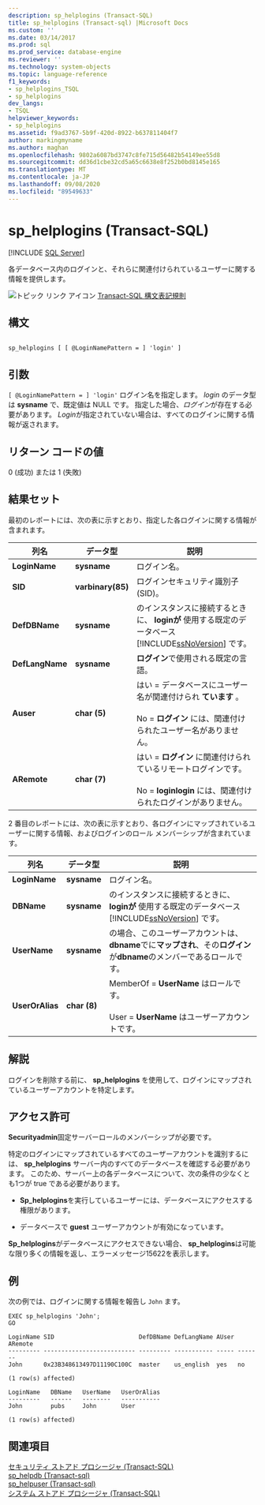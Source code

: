 ```yaml
---
description: sp_helplogins (Transact-SQL)
title: sp_helplogins (Transact-sql) |Microsoft Docs
ms.custom: ''
ms.date: 03/14/2017
ms.prod: sql
ms.prod_service: database-engine
ms.reviewer: ''
ms.technology: system-objects
ms.topic: language-reference
f1_keywords:
- sp_helplogins_TSQL
- sp_helplogins
dev_langs:
- TSQL
helpviewer_keywords:
- sp_helplogins
ms.assetid: f9ad3767-5b9f-420d-8922-b637811404f7
author: markingmyname
ms.author: maghan
ms.openlocfilehash: 9802a6087bd3747c8fe715d56482b54149ee55d8
ms.sourcegitcommit: dd36d1cbe32cd5a65c6638e8f252b0bd8145e165
ms.translationtype: MT
ms.contentlocale: ja-JP
ms.lasthandoff: 09/08/2020
ms.locfileid: "89549633"
---
```

# <a name="sp_helplogins-transact-sql"></a>sp_helplogins (Transact-SQL)
[!INCLUDE [SQL Server](../../includes/applies-to-version/sqlserver.md)]

  各データベース内のログインと、それらに関連付けられているユーザーに関する情報を提供します。  
  
 ![トピック リンク アイコン](../../database-engine/configure-windows/media/topic-link.gif "トピック リンク アイコン") [Transact-SQL 構文表記規則](../../t-sql/language-elements/transact-sql-syntax-conventions-transact-sql.md)  
  
## <a name="syntax"></a>構文  
  
```  
  
sp_helplogins [ [ @LoginNamePattern = ] 'login' ]  
```  
  
## <a name="arguments"></a>引数  
`[ @LoginNamePattern = ] 'login'` ログイン名を指定します。 *login* のデータ型は **sysname** で、既定値は NULL です。 指定した場合、*ログイン*が存在する必要があります。 *Login*が指定されていない場合は、すべてのログインに関する情報が返されます。  
  
## <a name="return-code-values"></a>リターン コードの値  
 0 (成功) または 1 (失敗)  
  
## <a name="result-sets"></a>結果セット  
 最初のレポートには、次の表に示すとおり、指定した各ログインに関する情報が含まれます。  
  
|列名|データ型|説明|  
|-----------------|---------------|-----------------|  
|**LoginName**|**sysname**|ログイン名。|  
|**SID**|**varbinary(85)**|ログインセキュリティ識別子 (SID)。|  
|**DefDBName**|**sysname**|のインスタンスに接続するときに、 **loginが** 使用する既定のデータベース [!INCLUDE[ssNoVersion](../../includes/ssnoversion-md.md)] です。|  
|**DefLangName**|**sysname**|**ログイン**で使用される既定の言語。|  
|**Auser**|**char (5)**|はい = データベースにユーザー名が関連付けられ **ています** 。<br /><br /> No = **ログイン** には、関連付けられたユーザー名がありません。|  
|**ARemote**|**char (7)**|はい = **ログイン** に関連付けられているリモートログインです。<br /><br /> No = **loginlogin** には、関連付けられたログインがありません。|  
  
 2 番目のレポートには、次の表に示すとおり、各ログインにマップされているユーザーに関する情報、およびログインのロール メンバーシップが含まれています。  
  
|列名|データ型|説明|  
|-----------------|---------------|-----------------|  
|**LoginName**|**sysname**|ログイン名。|  
|**DBName**|**sysname**|のインスタンスに接続するときに、 **loginが** 使用する既定のデータベース [!INCLUDE[ssNoVersion](../../includes/ssnoversion-md.md)] です。|  
|**UserName**|**sysname**|の場合、このユーザーアカウントは、 **dbname**でに**マップされ**、その**ログイン**が**dbname**のメンバーであるロールです。|  
|**UserOrAlias**|**char (8)**|MemberOf = **UserName** はロールです。<br /><br /> User = **UserName** はユーザーアカウントです。|  
  
## <a name="remarks"></a>解説  
 ログインを削除する前に、 **sp_helplogins** を使用して、ログインにマップされているユーザーアカウントを特定します。  
  
## <a name="permissions"></a>アクセス許可  
 **Securityadmin**固定サーバーロールのメンバーシップが必要です。  
  
 特定のログインにマップされているすべてのユーザーアカウントを識別するには、 **sp_helplogins** サーバー内のすべてのデータベースを確認する必要があります。 このため、サーバー上の各データベースについて、次の条件の少なくとも1つが true である必要があります。  
  
-   **Sp_helplogins**を実行しているユーザーには、データベースにアクセスする権限があります。  
  
-   データベースで **guest** ユーザーアカウントが有効になっています。  
  
 **Sp_helplogins**がデータベースにアクセスできない場合、 **sp_helplogins**は可能な限り多くの情報を返し、エラーメッセージ15622を表示します。  
  
## <a name="examples"></a>例  
 次の例では、ログインに関する情報を報告し `John` ます。  
  
```  
EXEC sp_helplogins 'John';  
GO  
  
LoginName SID                        DefDBName DefLangName AUser ARemote   
--------- -------------------------- --------- ----------- ----- -------   
John      0x23B348613497D11190C100C  master    us_english  yes   no  
  
(1 row(s) affected)  
  
LoginName   DBName   UserName   UserOrAlias   
---------   ------   --------   -----------   
John        pubs     John       User          
  
(1 row(s) affected)  
```  
  
## <a name="see-also"></a>関連項目  
 [セキュリティ ストアド プロシージャ &#40;Transact-SQL&#41;](../../relational-databases/system-stored-procedures/security-stored-procedures-transact-sql.md)   
 [sp_helpdb &#40;Transact-sql&#41;](../../relational-databases/system-stored-procedures/sp-helpdb-transact-sql.md)   
 [sp_helpuser &#40;Transact-sql&#41;](../../relational-databases/system-stored-procedures/sp-helpuser-transact-sql.md)   
 [システム ストアド プロシージャ &#40;Transact-SQL&#41;](../../relational-databases/system-stored-procedures/system-stored-procedures-transact-sql.md)  
  
  
